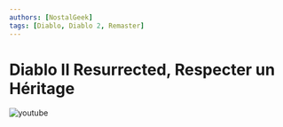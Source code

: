 ```yaml
---
authors: [NostalGeek]
tags: [Diablo, Diablo 2, Remaster]
---
```


# Diablo II Resurrected, Respecter un Héritage

![youtube](https://www.youtube.com/watch?v=0INJ5gZauOE)
